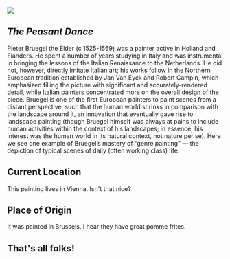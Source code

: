 <a href="https://juncture-digital.org"><img src="https://juncture-digital.org/images/ve-button.png"></a>

<param ve-config 
       title="Bruegel the Elder"
       banner="https://seadragon.hpc.nyu.edu/iiif/2/LS_Global_Image_Gallery%2Fobj106%2Fobj106.jpg/full/full/0/default.jpg" 
       layout="vertical">

<!-- Entities discussed throughout the essay are typically defined before the essay text and
     are thus available in all text.  Entity identifiers (QIDs) can be found in either
     Wikipedia or Wikidata (https://www.wikidata.org)> -->
<param ve-entity eid="Q95562"> <!-- The Peasant Dance painting -->
<param ve-entity eid="Q41264"> <!-- Pieter Bruegel the Elder -->
<param ve-entity eid="Q95569"> <!-- Kunsthistorisches Museum -->
<param ve-entity eid="Q1741"> <!-- Vienna -->
<param ve-entity eid="Q239"> <!-- Brussels -->

<param ve-image 
       manifest="https://gist.githubusercontent.com/ts1877/b6df75409f45f1b052b2235d8d47c027/raw/d96605182b5187d61161f9b5e3d39a3e302350bd/obj108_manifest.json">

## _The Peasant Dance_

Pieter Bruegel the Elder (c 1525-1569) was a painter active in Holland and Flanders. He spent a number of years studying in Italy and was instrumental in bringing the lessons of the Italian Renaissance to the Netherlands. He did not, however, directly imitate Italian art; his works follow in the Northern European tradition established by Jan Van Eyck and Robert Campin, which emphasized filling the picture with significant and accurately-rendered detail, while Italian painters concentrated more on the overall design of the piece. Bruegel is one of the first European painters to paint scenes from a distant perspective, such that the human world shrinks in comparison with the landscape around it, an innovation that eventually gave rise to landscape painting (though Bruegel himself was always at pains to include human activities within the context of his landscapes; in essence, his interest was the human world in its natural context, not nature per se). Here we see one example of Bruegel’s mastery of “genre painting” — the depiction of typical scenes of daily (often working class) life.
<param ve-image 
       label="The Peasant Dance" 
       description="painting by Pieter Bruegel the Elder" 
       license="public domain" 
       url="https://upload.wikimedia.org/wikipedia/commons/b/b5/Pieter_Bruegel_the_Elder_-_The_Peasant_Dance_-_WGA3499.jpg">

## Current Location

This painting lives in Vienna. Isn't that nice?
<param ve-map center="Q1741" zoom="11" prefer-geojson>

## Place of Origin

It was painted in Brussels. I hear they have great pomme frites. 
<param ve-map center="Q239" zoom="11">

## That's all folks!
